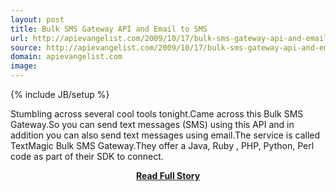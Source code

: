 ```yaml
---
layout: post
title: Bulk SMS Gateway API and Email to SMS
url: http://apievangelist.com/2009/10/17/bulk-sms-gateway-api-and-email-to-sms/
source: http://apievangelist.com/2009/10/17/bulk-sms-gateway-api-and-email-to-sms/
domain: apievangelist.com
image: 
---
```

{% include JB/setup %}<p>Stumbling across several cool tools tonight.Came across this Bulk SMS Gateway.So you can send text messages (SMS) using this API and in addition you can also send text messages using email.The service is called TextMagic Bulk SMS Gateway.They offer a Java, Ruby , PHP, Python, Perl code as part of their SDK to connect.</p>
<center><p><a href="http://apievangelist.com/2009/10/17/bulk-sms-gateway-api-and-email-to-sms/" style='padding:25px; font-sze:18px; font-weight: bold;'>Read Full Story</a></p></center>
